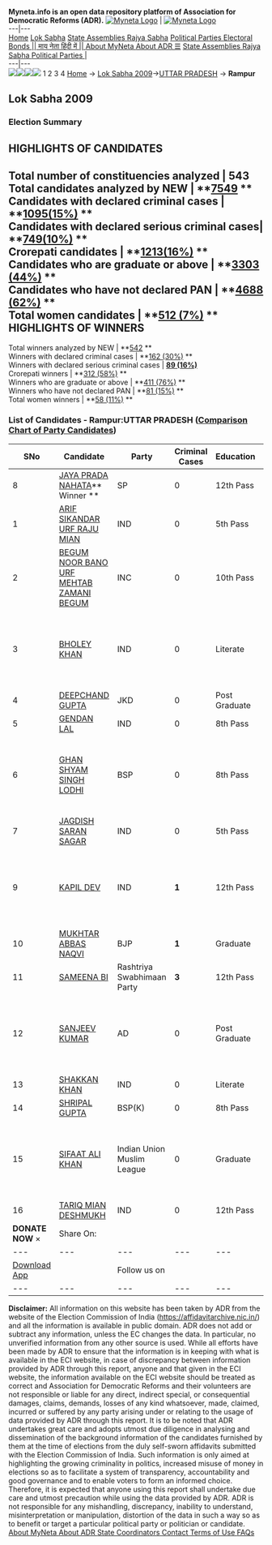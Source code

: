 **Myneta.info is an open data repository platform of Association for Democratic Reforms (ADR).**
[![Myneta Logo](https://www.myneta.info/lib/img/myneta-logo.png)](https://www.myneta.info/) | [![Myneta Logo](https://www.myneta.info/lib/img/adr-logo.png)](https://adrindia.org)  
---|---  
[Home](https://www.myneta.info/) [Lok Sabha](https://www.myneta.info/#ls "Lok Sabha") [ State Assemblies ](https://www.myneta.info/#sa "State Assemblies") [Rajya Sabha](https://www.myneta.info/#rs "Rajya Sabha") [Political Parties ](https://www.myneta.info/party "Political Parties") [ Electoral Bonds ](https://www.myneta.info/electoral_bonds "Electoral Bonds") [ || माय नेता हिंदी में || ](https://translate.google.co.in/translate?prev=hp&hl=en&js=y&u=www.myneta.info&sl=en&tl=hi&history_state0=) [ About MyNeta ](https://adrindia.org/content/about-myneta) [ About ADR ](https://adrindia.org/about-adr/who-we-are) [☰](javascript:void\(0\))
[ State Assemblies ](https://www.myneta.info/#sa "State Assemblies") [ Rajya Sabha ](https://www.myneta.info/#rs "Rajya Sabha") [ Political Parties ](https://www.myneta.info/party "Political Parties")
|   
---|---  
![](https://www.myneta.info/lib/img/banner/banner-1.png)![](https://www.myneta.info/lib/img/banner/banner-2.png)![](https://www.myneta.info/lib/img/banner/banner-3.png)![](https://www.myneta.info/lib/img/banner/banner-4.png)
1  2  3  4 
[Home](https://www.myneta.info/) → [Lok Sabha 2009](https://www.myneta.info/ls2009/)→[UTTAR PRADESH](https://www.myneta.info/ls2009/index.php?action=show_constituencies&state_id=24) → **Rampur**
### 
## Lok Sabha 2009
###  Election Summary 
HIGHLIGHTS OF CANDIDATES  
---  
Total number of constituencies analyzed |  543   
Total candidates analyzed by NEW | **[7549](https://www.myneta.info/ls2009/index.php?action=summary&subAction=candidates_analyzed&sort=candidate#summary) **  
Candidates with declared criminal cases | **[1095(15%)](https://www.myneta.info/ls2009/index.php?action=summary&subAction=crime&sort=candidate#summary) **  
Candidates with declared serious criminal cases| **[749(10%)](https://www.myneta.info/ls2009/index.php?action=summary&subAction=serious_crime&sort=candidate#summary) **  
Crorepati candidates | **[1213(16%)](https://www.myneta.info/ls2009/index.php?action=summary&subAction=crorepati&sort=candidate#summary) **  
Candidates who are graduate or above | **[3303 (44%)](https://www.myneta.info/ls2009/index.php?action=summary&subAction=education&sort=candidate#summary) **  
Candidates who have not declared PAN | **[4688 (62%)](https://www.myneta.info/ls2009/index.php?action=summary&subAction=without_pan&sort=candidate#summary) **  
Total women candidates | **[512 (7%)](https://www.myneta.info/ls2009/index.php?action=summary&subAction=women_candidate&sort=candidate#summary) **  
HIGHLIGHTS OF WINNERS  
---  
Total winners analyzed by NEW | **[542](https://www.myneta.info/ls2009/index.php?action=summary&subAction=winner_analyzed&sort=candidate#summary) **  
Winners with declared criminal cases | **[162 (30%)](https://www.myneta.info/ls2009/index.php?action=summary&subAction=winner_crime&sort=candidate#summary) **  
Winners with declared serious criminal cases | **[89 (16%)](https://www.myneta.info/ls2009/index.php?action=summary&subAction=winner_serious_crime&sort=candidate#summary)**  
Crorepati winners | **[312 (58%)](https://www.myneta.info/ls2009/index.php?action=summary&subAction=winner_crorepati&sort=candidate#summary) **  
Winners who are graduate or above | **[411 (76%)](https://www.myneta.info/ls2009/index.php?action=summary&subAction=winner_education&sort=candidate#summary) **  
Winners who have not declared PAN | **[81 (15%)](https://www.myneta.info/ls2009/index.php?action=summary&subAction=winner_without_pan&sort=candidate#summary) **  
Total women winners | **[58 (11%)](https://www.myneta.info/ls2009/index.php?action=summary&subAction=winner_women&sort=candidate#summary) **  
### List of Candidates - Rampur:UTTAR PRADESH ([Comparison Chart of Party Candidates](https://www.myneta.info/ls2009/comparisonchart.php?constituency_id=516))
SNo | Candidate| Party| Criminal Cases| Education| Age| Total Assets| Liabilities  
---|---|---|---|---|---|---|---  
8  | [JAYA PRADA NAHATA](https://www.myneta.info/ls2009/candidate.php?candidate_id=8637)** Winner ** | SP | 0 | 12th Pass| 45 | Rs 13,14,90,118 ~ 13 Crore+ | Rs 13,98,995 ~ 13 Lacs+  
1  | [ARIF SIKANDAR URF RAJU MIAN](https://www.myneta.info/ls2009/candidate.php?candidate_id=8645) | IND | 0 | 5th Pass| 34 | Rs 30,000 ~ 30 Thou+ | Rs 0 ~   
2  | [BEGUM NOOR BANO URF MEHTAB ZAMANI BEGUM](https://www.myneta.info/ls2009/candidate.php?candidate_id=8638) | INC | 0 | 10th Pass| 70 | Rs 2,76,03,385 ~ 2 Crore+ | Rs 1,61,758 ~ 1 Lacs+  
3  | [BHOLEY KHAN](https://www.myneta.info/ls2009/candidate.php?candidate_id=8650) | IND | 0 | Literate| 46 | ![](https://myneta.info/image_v2.php?myneta_folder=ls2009&candidate_id=8650&col=ta) | ![](https://myneta.info/image_v2.php?myneta_folder=ls2009&candidate_id=8650&col=lia)  
4  | [DEEPCHAND GUPTA](https://www.myneta.info/ls2009/candidate.php?candidate_id=8640) | JKD | 0 | Post Graduate| 51 | Rs 7,53,381 ~ 7 Lacs+ | Rs 0 ~   
5  | [GENDAN LAL](https://www.myneta.info/ls2009/candidate.php?candidate_id=8647) | IND | 0 | 8th Pass| 42 | Rs 1,75,000 ~ 1 Lacs+ | Rs 0 ~   
6  | [GHAN SHYAM SINGH LODHI](https://www.myneta.info/ls2009/candidate.php?candidate_id=8636) | BSP | 0 | 8th Pass| 48 | ![](https://myneta.info/image_v2.php?myneta_folder=ls2009&candidate_id=8636&col=ta) | ![](https://myneta.info/image_v2.php?myneta_folder=ls2009&candidate_id=8636&col=lia)  
7  | [JAGDISH SARAN SAGAR](https://www.myneta.info/ls2009/candidate.php?candidate_id=8648) | IND | 0 | 5th Pass| 39 | Rs 6,93,000 ~ 6 Lacs+ | Rs 0 ~   
9  | [KAPIL DEV](https://www.myneta.info/ls2009/candidate.php?candidate_id=8646) | IND | **1** | 12th Pass| 30 | ![](https://myneta.info/image_v2.php?myneta_folder=ls2009&candidate_id=8646&col=ta) | ![](https://myneta.info/image_v2.php?myneta_folder=ls2009&candidate_id=8646&col=lia)  
10  | [MUKHTAR ABBAS NAQVI](https://www.myneta.info/ls2009/candidate.php?candidate_id=8639) | BJP | **1** | Graduate| 51 | Rs 2,53,60,000 ~ 2 Crore+ | Rs 10,00,000 ~ 10 Lacs+  
11  | [SAMEENA BI](https://www.myneta.info/ls2009/candidate.php?candidate_id=8642) | Rashtriya Swabhimaan Party | **3** | 12th Pass| 27 | Rs 1,000 ~ 1 Thou+ | Rs 0 ~   
12  | [SANJEEV KUMAR](https://www.myneta.info/ls2009/candidate.php?candidate_id=8644) | AD | 0 | Post Graduate| 47 | ![](https://myneta.info/image_v2.php?myneta_folder=ls2009&candidate_id=8644&col=ta) | ![](https://myneta.info/image_v2.php?myneta_folder=ls2009&candidate_id=8644&col=lia)  
13  | [SHAKKAN KHAN](https://www.myneta.info/ls2009/candidate.php?candidate_id=8651) | IND | 0 | Literate| 61 | Rs 3,70,000 ~ 3 Lacs+ | Rs 0 ~   
14  | [SHRIPAL GUPTA](https://www.myneta.info/ls2009/candidate.php?candidate_id=8641) | BSP(K) | 0 | 8th Pass| 38 | Rs 6,85,000 ~ 6 Lacs+ | Rs 0 ~   
15  | [SIFAAT ALI KHAN](https://www.myneta.info/ls2009/candidate.php?candidate_id=8643) | Indian Union Muslim League | 0 | Graduate| 48 | ![](https://myneta.info/image_v2.php?myneta_folder=ls2009&candidate_id=8643&col=ta) | ![](https://myneta.info/image_v2.php?myneta_folder=ls2009&candidate_id=8643&col=lia)  
16  | [TARIQ MIAN DESHMUKH](https://www.myneta.info/ls2009/candidate.php?candidate_id=8649) | IND | 0 | 12th Pass| 41 | Rs 4,17,500 ~ 4 Lacs+ | Rs 0 ~   
|  **DONATE NOW** × |  Share On:  | [](https://api.whatsapp.com/send?text=https%3A%2F%2Fmyneta.info%2Fpunjab2022%2Findex.php%3Faction%3Dshow_constituencies%26state_id%3D19) | [](https://www.facebook.com/sharer/sharer.php?u=https%3A%2F%2Fmyneta.info%2Fpunjab2022%2Findex.php%3Faction%3Dshow_constituencies%26state_id%3D19) | [](https://twitter.com/share?url=https%3A%2F%2Fmyneta.info%2Fpunjab2022%2Findex.php%3Faction%3Dshow_constituencies%26state_id%3D19)  
---|---|---|---|---  
| [ Download App ](https://play.google.com/store/apps/details?id=com.webrosoft.myneta1&pcampaignid=pcampaignidMKT-Other-global-all-co-prtnr-py-PartBadge-Mar2515-1) | [](https://play.google.com/store/apps/details?id=com.webrosoft.myneta1&pcampaignid=pcampaignidMKT-Other-global-all-co-prtnr-py-PartBadge-Mar2515-1) |  Follow us on  | [](https://www.facebook.com/adrindia.org/) | [](https://twitter.com/adrspeaks) | [](https://groups.google.com/g/national-election-watch?hl=en&pli=1) | [](https://www.instagram.com/adrspeaks/) | [](https://www.youtube.com/user/adrspeaks) | [](https://sharechat.com/profile/adrspeaks)  
---|---|---|---|---|---|---|---|---  
**Disclaimer:** All information on this website has been taken by ADR from the website of the Election Commission of India (https://affidavitarchive.nic.in/) and all the information is available in public domain. ADR does not add or subtract any information, unless the EC changes the data. In particular, no unverified information from any other source is used. While all efforts have been made by ADR to ensure that the information is in keeping with what is available in the ECI website, in case of discrepancy between information provided by ADR through this report, anyone and that given in the ECI website, the information available on the ECI website should be treated as correct and Association for Democratic Reforms and their volunteers are not responsible or liable for any direct, indirect special, or consequential damages, claims, demands, losses of any kind whatsoever, made, claimed, incurred or suffered by any party arising under or relating to the usage of data provided by ADR through this report. It is to be noted that ADR undertakes great care and adopts utmost due diligence in analysing and dissemination of the background information of the candidates furnished by them at the time of elections from the duly self-sworn affidavits submitted with the Election Commission of India. Such information is only aimed at highlighting the growing criminality in politics, increased misuse of money in elections so as to facilitate a system of transparency, accountability and good governance and to enable voters to form an informed choice. Therefore, it is expected that anyone using this report shall undertake due care and utmost precaution while using the data provided by ADR. ADR is not responsible for any mishandling, discrepancy, inability to understand, misinterpretation or manipulation, distortion of the data in such a way so as to benefit or target a particular political party or politician or candidate. 
[ About MyNeta ](https://adrindia.org/content/about-myneta) [ About ADR ](https://adrindia.org/about-adr/who-we-are) [ State Coordinators ](https://adrindia.org/about-adr/state-coordinators) [ Contact ](https://adrindia.org/contact-us) [ Terms of Use ](https://adrindia.org/content/adr-terms-use) [ FAQs ](https://adrindia.org/content/faqs)
